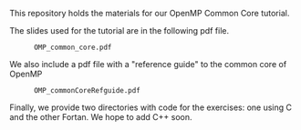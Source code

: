 This repository holds the materials for our OpenMP Common Core
tutorial.  

The slides used for the tutorial are in the following pdf file.

          OMP_common_core.pdf

We also include a pdf file with a "reference guide" to the common
core of OpenMP

          OMP_commonCoreRefguide.pdf

Finally, we provide two directories with code for the exercises: 
one using C and the other Fortan.  We hope to add C++ soon.  

